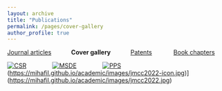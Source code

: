 ```yaml
---
layout: archive
title: "Publications"
permalink: /pages/cover-gallery
author_profile: true
---
```





[Journal articles](https://mihafil.github.io/academic/publications)  &emsp;&emsp;&emsp;**Cover gallery** &emsp;&emsp;&emsp;[Patents](https://mihafil.github.io/academic/pages/patents)  &emsp;&emsp; &emsp;[Book chapters](https://mihafil.github.io/academic/pages/book-chapters)



[![CSR](https://mihafil.github.io/academic/images/csr2016-icon.jpg)](https://mihafil.github.io/academic/images/csr2016.jpg)    &emsp;&emsp;&emsp;&emsp;[![MSDE](https://mihafil.github.io/academic/images/msde2016-icon.jpg)](https://mihafil.github.io/academic/images/msde2016.jpg)    &emsp;&emsp;&emsp;&emsp;[![PPS](https://mihafil.github.io/academic/images/pps2017-icon.jpg)](https://mihafil.github.io/academic/images/pps2017.jpg)
(https://mihafil.github.io/academic/images/jmcc2022-icon.jpg)](https://mihafil.github.io/academic/images/jmcc2022.jpg)




  
